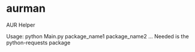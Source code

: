 # aurman
AUR Helper

Usage:  python Main.py package_name1 package_name2 ...
Needed is the python-requests package

